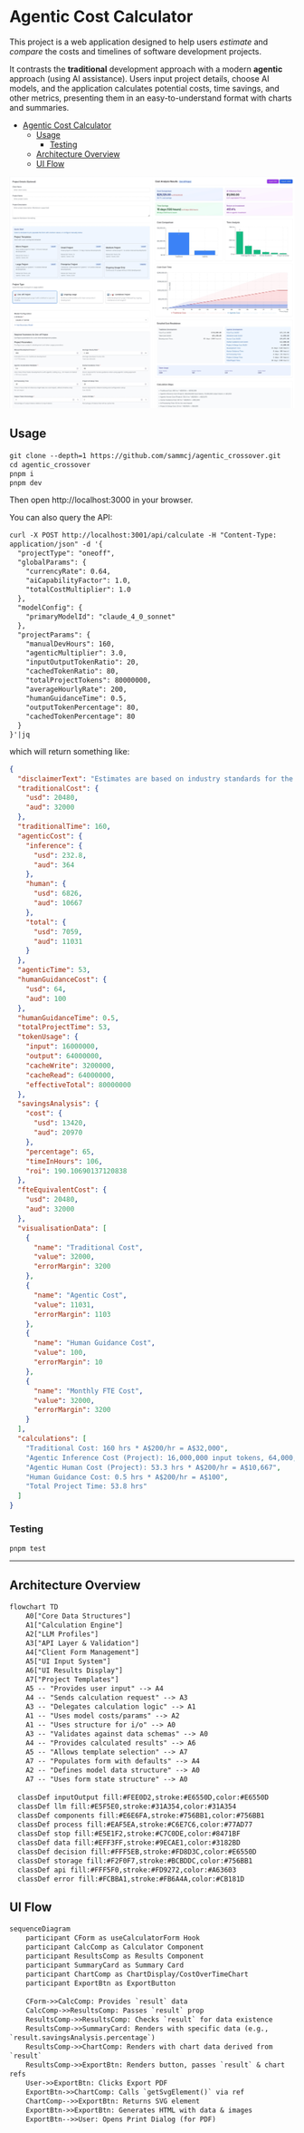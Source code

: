 # Agentic Cost Calculator

This project is a web application designed to help users *estimate* and *compare* the costs and timelines of software development projects.

It contrasts the **traditional** development approach with a modern **agentic** approach (using AI assistance).
Users input project details, choose AI models, and the application calculates potential costs, time savings, and other metrics, presenting them in an easy-to-understand format with charts and summaries.

- [Agentic Cost Calculator](#agentic-cost-calculator)
  - [Usage](#usage)
    - [Testing](#testing)
  - [Architecture Overview](#architecture-overview)
  - [UI Flow](#ui-flow)

![screenshot](screenshot.jpg)

## Usage

```shell
git clone --depth=1 https://github.com/sammcj/agentic_crossover.git
cd agentic_crossover
pnpm i
pnpm dev
```

Then open http://localhost:3000 in your browser.

You can also query the API:

```shell
curl -X POST http://localhost:3001/api/calculate -H "Content-Type: application/json" -d '{
  "projectType": "oneoff",
  "globalParams": {
    "currencyRate": 0.64,
    "aiCapabilityFactor": 1.0,
    "totalCostMultiplier": 1.0
  },
  "modelConfig": {
    "primaryModelId": "claude_4_0_sonnet"
  },
  "projectParams": {
    "manualDevHours": 160,
    "agenticMultiplier": 3.0,
    "inputOutputTokenRatio": 20,
    "cachedTokenRatio": 80,
    "totalProjectTokens": 80000000,
    "averageHourlyRate": 200,
    "humanGuidanceTime": 0.5,
    "outputTokenPercentage": 80,
    "cachedTokenPercentage": 80
  }
}'|jq
```

which will return something like:

```json
{
  "disclaimerText": "Estimates are based on industry standards for the gains seen from Agentic software development and token usage to support the calculations. Actual results will vary for each specific use case and implementation.",
  "traditionalCost": {
    "usd": 20480,
    "aud": 32000
  },
  "traditionalTime": 160,
  "agenticCost": {
    "inference": {
      "usd": 232.8,
      "aud": 364
    },
    "human": {
      "usd": 6826,
      "aud": 10667
    },
    "total": {
      "usd": 7059,
      "aud": 11031
    }
  },
  "agenticTime": 53,
  "humanGuidanceCost": {
    "usd": 64,
    "aud": 100
  },
  "humanGuidanceTime": 0.5,
  "totalProjectTime": 53,
  "tokenUsage": {
    "input": 16000000,
    "output": 64000000,
    "cacheWrite": 3200000,
    "cacheRead": 64000000,
    "effectiveTotal": 80000000
  },
  "savingsAnalysis": {
    "cost": {
      "usd": 13420,
      "aud": 20970
    },
    "percentage": 65,
    "timeInHours": 106,
    "roi": 190.10690137120838
  },
  "fteEquivalentCost": {
    "usd": 20480,
    "aud": 32000
  },
  "visualisationData": [
    {
      "name": "Traditional Cost",
      "value": 32000,
      "errorMargin": 3200
    },
    {
      "name": "Agentic Cost",
      "value": 11031,
      "errorMargin": 1103
    },
    {
      "name": "Human Guidance Cost",
      "value": 100,
      "errorMargin": 10
    },
    {
      "name": "Monthly FTE Cost",
      "value": 32000,
      "errorMargin": 3200
    }
  ],
  "calculations": [
    "Traditional Cost: 160 hrs * A$200/hr = A$32,000",
    "Agentic Inference Cost (Project): 16,000,000 input tokens, 64,000,000 output tokens => A$364",
    "Agentic Human Cost (Project): 53.3 hrs * A$200/hr = A$10,667",
    "Human Guidance Cost: 0.5 hrs * A$200/hr = A$100",
    "Total Project Time: 53.8 hrs"
  ]
}
```

### Testing

```shell
pnpm test
```

---

## Architecture Overview

```mermaid
flowchart TD
    A0["Core Data Structures"]
    A1["Calculation Engine"]
    A2["LLM Profiles"]
    A3["API Layer & Validation"]
    A4["Client Form Management"]
    A5["UI Input System"]
    A6["UI Results Display"]
    A7["Project Templates"]
    A5 -- "Provides user input" --> A4
    A4 -- "Sends calculation request" --> A3
    A3 -- "Delegates calculation logic" --> A1
    A1 -- "Uses model costs/params" --> A2
    A1 -- "Uses structure for i/o" --> A0
    A3 -- "Validates against data schemas" --> A0
    A4 -- "Provides calculated results" --> A6
    A5 -- "Allows template selection" --> A7
    A7 -- "Populates form with defaults" --> A4
    A2 -- "Defines model data structure" --> A0
    A7 -- "Uses form state structure" --> A0

  classDef inputOutput fill:#FEE0D2,stroke:#E6550D,color:#E6550D
  classDef llm fill:#E5F5E0,stroke:#31A354,color:#31A354
  classDef components fill:#E6E6FA,stroke:#756BB1,color:#756BB1
  classDef process fill:#EAF5EA,stroke:#C6E7C6,color:#77AD77
  classDef stop fill:#E5E1F2,stroke:#C7C0DE,color:#8471BF
  classDef data fill:#EFF3FF,stroke:#9ECAE1,color:#3182BD
  classDef decision fill:#FFF5EB,stroke:#FD8D3C,color:#E6550D
  classDef storage fill:#F2F0F7,stroke:#BCBDDC,color:#756BB1
  classDef api fill:#FFF5F0,stroke:#FD9272,color:#A63603
  classDef error fill:#FCBBA1,stroke:#FB6A4A,color:#CB181D
```

## UI Flow

```mermaid
sequenceDiagram
    participant CForm as useCalculatorForm Hook
    participant CalcComp as Calculator Component
    participant ResultsComp as Results Component
    participant SummaryCard as Summary Card
    participant ChartComp as ChartDisplay/CostOverTimeChart
    participant ExportBtn as ExportButton

    CForm->>CalcComp: Provides `result` data
    CalcComp->>ResultsComp: Passes `result` prop
    ResultsComp->>ResultsComp: Checks `result` for data existence
    ResultsComp->>SummaryCard: Renders with specific data (e.g., `result.savingsAnalysis.percentage`)
    ResultsComp->>ChartComp: Renders with chart data derived from `result`
    ResultsComp->>ExportBtn: Renders button, passes `result` & chart refs
    User->>ExportBtn: Clicks Export PDF
    ExportBtn->>ChartComp: Calls `getSvgElement()` via ref
    ChartComp-->>ExportBtn: Returns SVG element
    ExportBtn->>ExportBtn: Generates HTML with data & images
    ExportBtn-->>User: Opens Print Dialog (for PDF)
```
